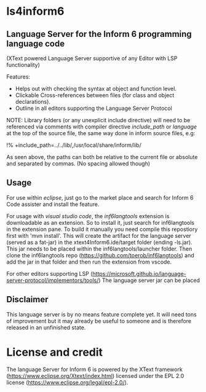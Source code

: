 # ls4inform6
## Language Server for the Inform 6 programming language code 
(XText powered Language Server supportive of any Editor with LSP functionality)

Features: 
  * Helps out with checking the syntax at object and function level. 
  * Clickable Cross-references between files (for class and object declarations).
  * Outline in all editors supporting the Language Server Protocol

NOTE: Library folders (or any unexplicit include directive) will need to be referenced via comments with compiler directive *include_path* or *language* at the top of the source file, the same way done in inform source files, e.g:

!% +include_path=../../lib/,/usr/local/share/inform/lib/

As seen above, the paths can both be relative to the current file or absolute and separated by commas. (No spacing allowed though)


## Usage

For use within _eclipse_, just go to the market place and search for Inform 6 Code assister and install the feature.

For usage with _visual studio code_, the _inf6langtools_ extension is downloadable as an extension.  So to install it, just search for inf6langtools in the extension pane. To build it manually you need compile this repostiory first with 'mvn install'. This will create the artifact for the language server (served as a fat-jar) in the xtext4Inform6.ide/target folder (ending -ls.jar). This jar needs to be placed within the inf6langtools/launcher folder. Then clone the inf6langtools repo (https://github.com/toerob/inf6langtools) and add the jar in that folder and then run the extension from vscode. 

For other editors supporting LSP (https://microsoft.github.io/language-server-protocol/implementors/tools/)
The language server jar can be placed


## Disclaimer

This language server is by no means feature complete yet. It will need tons of improvement but it may already be useful to someone and is therefore released in an unfinished state.

# License and credit
The language Server for Inform 6 is powered by the XText framework (https://www.eclipse.org/Xtext/index.html) licensed under the EPL 2.0 license (https://www.eclipse.org/legal/epl-2.0/). 
